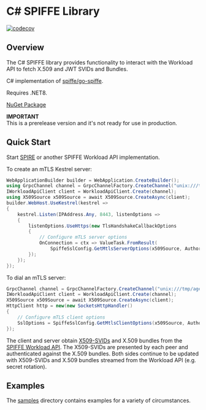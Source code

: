 # C# SPIFFE Library
[![codecov](https://codecov.io/gh/vurhanau/csharp-spiffe/branch/main/graph/badge.svg?token=7T5FW25DYR)](https://codecov.io/gh/vurhanau/csharp-spiffe)

## Overview

The C# SPIFFE library provides functionality to interact with the Workload API to fetch X.509 and JWT SVIDs and Bundles.

C# implementation of [spiffe/go-spiffe](https://github.com/spiffe/go-spiffe).

Requires .NET8.

[NuGet Package](https://www.nuget.org/packages/Spiffe/)

__IMPORTANT__ \
This is a prerelease version and it's not ready for use in production.

## Quick Start

Start [SPIRE](https://spiffe.io/spire/) or another SPIFFE Workload API
   implementation.

To create an mTLS Kestrel server:

```csharp
WebApplicationBuilder builder = WebApplication.CreateBuilder();
using GrpcChannel channel = GrpcChannelFactory.CreateChannel("unix:///tmp/agent.sock");
IWorkloadApiClient client = WorkloadApiClient.Create(channel);
using X509Source x509Source = await X509Source.CreateAsync(client);
builder.WebHost.UseKestrel(kestrel =>
{
    kestrel.Listen(IPAddress.Any, 8443, listenOptions =>
    {
        listenOptions.UseHttps(new TlsHandshakeCallbackOptions
        {
            // Configure mTLS server options
            OnConnection = ctx => ValueTask.FromResult(
                SpiffeSslConfig.GetMtlsServerOptions(x509Source, Authorizers.AuthorizeAny())),
        });
    });
});
```

To dial an mTLS server:

```csharp
GrpcChannel channel = GrpcChannelFactory.CreateChannel("unix:///tmp/agent.sock");
IWorkloadApiClient client = WorkloadApiClient.Create(channel);
X509Source x509Source = await X509Source.CreateAsync(client);
HttpClient http = new(new SocketsHttpHandler()
{
    // Configure mTLS client options
    SslOptions = SpiffeSslConfig.GetMtlsClientOptions(x509Source, Authorizers.AuthorizeAny()),
});
```

The client and server obtain
[X509-SVIDs](https://github.com/spiffe/spiffe/blob/main/standards/X509-SVID.md)
and X.509 bundles from the [SPIFFE Workload
API](https://github.com/spiffe/spiffe/blob/main/standards/SPIFFE_Workload_API.md).
The X509-SVIDs are presented by each peer and authenticated against the X.509
bundles. Both sides continue to be updated with X509-SVIDs and X.509 bundles
streamed from the Workload API (e.g. secret rotation).

## Examples

The [samples](https://github.com/vurhanau/csharp-spiffe/tree/main/samples) directory contains examples for a variety of circumstances.
